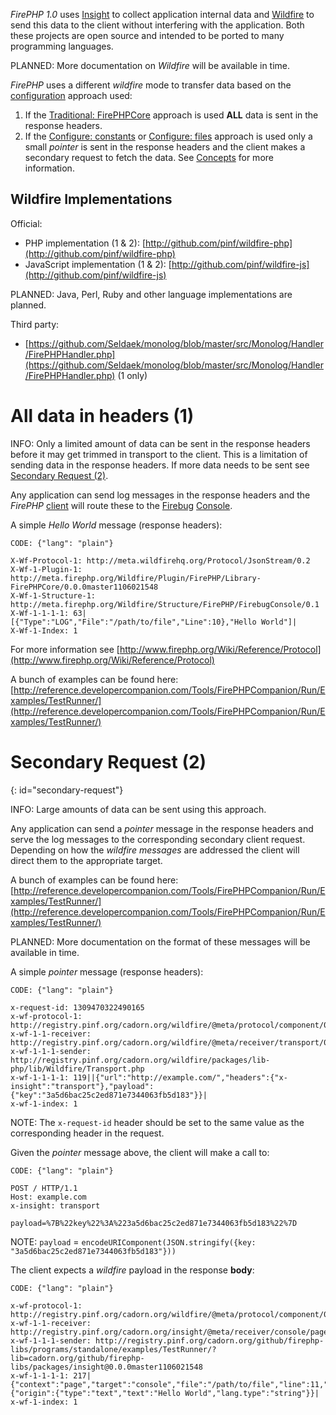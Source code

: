 
*FirePHP 1.0* uses [Insight](Insight) to collect application internal data and 
[Wildfire](http://www.christophdorn.com/Research/#wildfire) to send this data to the client without interfering with the
application. Both these projects are open source and intended to be ported to many programming languages.

PLANNED: More documentation on *Wildfire* will be available in time.

*FirePHP* uses a different *wildfire* mode to transfer data based on the [configuration](Install#configure) approach used:

  1. If the [Traditional: FirePHPCore](Configuration/Traditional) approach is used **ALL** data is sent in the response headers.
  2. If the [Configure: constants](Configuration/Constants) or [Configure: files](Configuration/Files) approach is used only 
     a small *pointer* is sent in the response headers
     and the client makes a secondary request to fetch the data. See [Concepts](Concepts) for more information.

Wildfire Implementations
------------------------

Official:

  * PHP implementation (1 & 2): [http://github.com/pinf/wildfire-php](http://github.com/pinf/wildfire-php)
  * JavaScript implementation (1 & 2): [http://github.com/pinf/wildfire-js](http://github.com/pinf/wildfire-js)

PLANNED: Java, Perl, Ruby and other language implementations are planned.

Third party:

  * [https://github.com/Seldaek/monolog/blob/master/src/Monolog/Handler/FirePHPHandler.php](https://github.com/Seldaek/monolog/blob/master/src/Monolog/Handler/FirePHPHandler.php) (1 only)



All data in headers (1)
=======================

INFO: Only a limited amount of data can be sent in the response headers before it may get trimmed in transport to the client.
This is a limitation of sending data in the response headers. If more data needs to be sent see [Secondary Request (2)](Protocols#secondary-request).

Any application can send log messages in the response headers and the *FirePHP* [client](Clients) will route these to the 
[Firebug](http://getfirebug.com/) [Console](http://getfirebug.com/commandline).

A simple *Hello World* message (response headers):

    CODE: {"lang": "plain"}

    X-Wf-Protocol-1: http://meta.wildfirehq.org/Protocol/JsonStream/0.2
    X-Wf-1-Plugin-1: http://meta.firephp.org/Wildfire/Plugin/FirePHP/Library-FirePHPCore/0.0.0master1106021548
    X-Wf-1-Structure-1: http://meta.firephp.org/Wildfire/Structure/FirePHP/FirebugConsole/0.1
    X-Wf-1-1-1-1: 63|[{"Type":"LOG","File":"/path/to/file","Line":10},"Hello World"]|
    X-Wf-1-Index: 1

For more information see [http://www.firephp.org/Wiki/Reference/Protocol](http://www.firephp.org/Wiki/Reference/Protocol)

A bunch of examples can be found here: [http://reference.developercompanion.com/Tools/FirePHPCompanion/Run/Examples/TestRunner/](http://reference.developercompanion.com/Tools/FirePHPCompanion/Run/Examples/TestRunner/)


Secondary Request (2)
=====================
{: id="secondary-request"}

INFO: Large amounts of data can be sent using this approach.

Any application can send a *pointer* message in the response headers and serve the log messages to the corresponding
secondary client request. Depending on how the *wildfire messages* are addressed the client will direct them to the
appropriate target.

A bunch of examples can be found here: [http://reference.developercompanion.com/Tools/FirePHPCompanion/Run/Examples/TestRunner/](http://reference.developercompanion.com/Tools/FirePHPCompanion/Run/Examples/TestRunner/)

PLANNED: More documentation on the format of these messages will be available in time.

A simple *pointer* message (response headers):

    CODE: {"lang": "plain"}
    
    x-request-id: 1309470322490165
    x-wf-protocol-1: http://registry.pinf.org/cadorn.org/wildfire/@meta/protocol/component/0.1.0
    x-wf-1-1-receiver: http://registry.pinf.org/cadorn.org/wildfire/@meta/receiver/transport/0
    x-wf-1-1-1-sender: http://registry.pinf.org/cadorn.org/wildfire/packages/lib-php/lib/Wildfire/Transport.php
    x-wf-1-1-1-1: 119||{"url":"http://example.com/","headers":{"x-insight":"transport"},"payload":{"key":"3a5d6bac25c2ed871e7344063fb5d183"}}|
    x-wf-1-index: 1

NOTE: The `x-request-id` header should be set to the same value as the corresponding header in the request.

Given the *pointer* message above, the client will make a call to:

    CODE: {"lang": "plain"}
    
    POST / HTTP/1.1
    Host: example.com
    x-insight: transport
    
    payload=%7B%22key%22%3A%223a5d6bac25c2ed871e7344063fb5d183%22%7D

NOTE: `payload` = `encodeURIComponent(JSON.stringify({key: "3a5d6bac25c2ed871e7344063fb5d183"}))`

The client expects a *wildfire* payload in the response **body**:

    CODE: {"lang": "plain"}
    
    x-wf-protocol-1: http://registry.pinf.org/cadorn.org/wildfire/@meta/protocol/component/0.1.0
    x-wf-1-1-receiver: http://registry.pinf.org/cadorn.org/insight/@meta/receiver/console/page/0
    x-wf-1-1-1-sender: http://registry.pinf.org/cadorn.org/github/firephp-libs/programs/standalone/examples/TestRunner/?lib=cadorn.org/github/firephp-libs/packages/insight@0.0.0master1106021548
    x-wf-1-1-1-1: 217|{"context":"page","target":"console","file":"/path/to/file","line":11,"lang.id":"registry.pinf.org/cadorn.org/github/renderers/packages/php/master"}|{"origin":{"type":"text","text":"Hello World","lang.type":"string"}}|
    x-wf-1-index: 1
